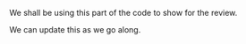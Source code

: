 We shall be using this part of the code to show for the review.

We can update this as we go along.
